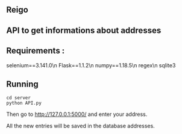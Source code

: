 ## Reigo
## API to get informations about addresses

## Requirements :

selenium==3.141.0\n
Flask==1.1.2\n
numpy==1.18.5\n
regex\n
sqlite3

## Running
```shell
cd server
python API.py
```
Then go to http://127.0.0.1:5000/ and enter your address.

All the new entries will be saved in the database addresses.
